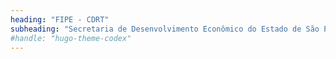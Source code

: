 ```yaml
---
heading: "FIPE - CDRT"
subheading: "Secretaria de Desenvolvimento Econômico do Estado de São Paulo"
#handle: "hugo-theme-codex"
---
```

